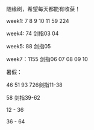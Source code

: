 随缘刷，希望每天都能有收获！

week1: 7 8 9 10 11 59 224

week4: 74  剑指03 04

week5: 88 剑指05

week7：1155 剑指06 07 08 09 10

暑假：

46 51 93 726剑指11-38 

58 剑指39-62

12 - 36

36 - 64